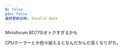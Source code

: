 ```yaml
---
Q: false
pin: false
最終更新日時: Invalid date
---
```

  

Minisforum BD770iオトクすぎるかも

CPUクーラーとか色々揃えるとなんだかんだ高くなりがち。